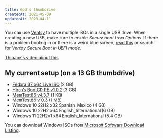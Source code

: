 ```yaml
---
title: God's thumbdrive
createdAt: 2021-05-09
updatedAt: 2023-04-11
---
```


You can use [Ventoy](https://github.com/ventoy/Ventoy/releases) to have multiple ISOs in a single USB drive. When creating a new USB, make sure to enable _Secure boot_ from _Options_. If there is a problem booting in or there is a weird blue screen, [read this](https://www.ventoy.net/en/doc_secure.html) or search for _Ventoy Secure Boot in UEFI mode_.

[ThioJoe's video about this](https://www.youtube.com/watch?v=CuonyS3xdwg)

## My current setup (on a 16 GB thumbdrive)

- [Fedora 37 x64 Live ISO](https://getfedora.org/en/workstation/download) (2 GB)
- [Hiren’s BootCD PE v1.0.2](https://www.hirensbootcd.org/) (3 GB)
- [MemTest86 v4.3.7](https://www.memtest86.com/) (1 KB)
- [MemTest86 v10.3](https://www.memtest86.com/) (1 MB)
- Windows 10 22H2 x32 Spanish_Mexico (4 GB)
- Windows 10 22H2 x64 English_International (6 GB)
- Windows 11 22H2v1 x64 English_International (5.4 GB)

You can download Windows ISOs from [Microsoft Software Download Listing](https://ave9858.github.io/msdl/).
